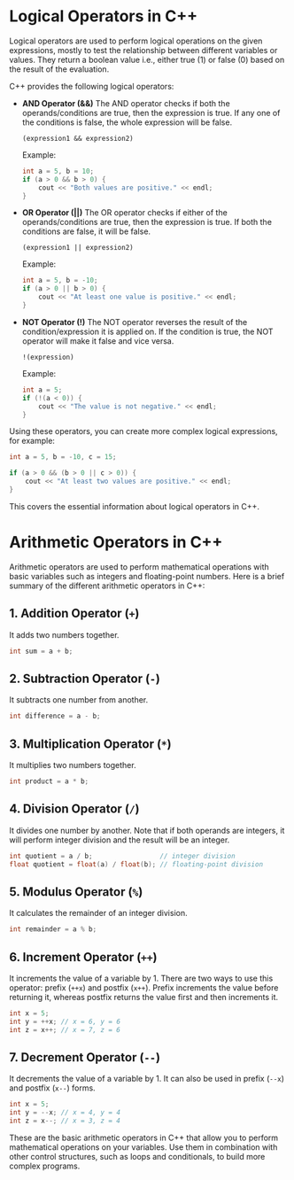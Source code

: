 # Logical Operators in C++

Logical operators are used to perform logical operations on the given expressions, mostly to test the relationship between different variables or values. They return a boolean value i.e., either true (1) or false (0) based on the result of the evaluation.

C++ provides the following logical operators:

- **AND Operator (&&)**
  The AND operator checks if both the operands/conditions are true, then the expression is true. If any one of the conditions is false, the whole expression will be false.
  ```
  (expression1 && expression2)
  ```
  Example:
  ```cpp
  int a = 5, b = 10;
  if (a > 0 && b > 0) {
      cout << "Both values are positive." << endl;
  }
  ```
- **OR Operator (||)**
  The OR operator checks if either of the operands/conditions are true, then the expression is true. If both the conditions are false, it will be false.

  ```
  (expression1 || expression2)
  ```

  Example:

  ```cpp
  int a = 5, b = -10;
  if (a > 0 || b > 0) {
      cout << "At least one value is positive." << endl;
  }
  ```

- **NOT Operator (!)**
  The NOT operator reverses the result of the condition/expression it is applied on. If the condition is true, the NOT operator will make it false and vice versa.
  ```
  !(expression)
  ```
  Example:
  ```cpp
  int a = 5;
  if (!(a < 0)) {
      cout << "The value is not negative." << endl;
  }
  ```

Using these operators, you can create more complex logical expressions, for example:

```cpp
int a = 5, b = -10, c = 15;

if (a > 0 && (b > 0 || c > 0)) {
    cout << "At least two values are positive." << endl;
}
```

This covers the essential information about logical operators in C++.

# Arithmetic Operators in C++

Arithmetic operators are used to perform mathematical operations with basic variables such as integers and floating-point numbers. Here is a brief summary of the different arithmetic operators in C++:

## 1. Addition Operator (`+`)

It adds two numbers together.

```cpp
int sum = a + b;
```

## 2. Subtraction Operator (`-`)

It subtracts one number from another.

```cpp
int difference = a - b;
```

## 3. Multiplication Operator (`*`)

It multiplies two numbers together.

```cpp
int product = a * b;
```

## 4. Division Operator (`/`)

It divides one number by another. Note that if both operands are integers, it will perform integer division and the result will be an integer.

```cpp
int quotient = a / b;                 // integer division
float quotient = float(a) / float(b); // floating-point division
```

## 5. Modulus Operator (`%`)

It calculates the remainder of an integer division.

```cpp
int remainder = a % b;
```

## 6. Increment Operator (`++`)

It increments the value of a variable by 1. There are two ways to use this operator: prefix (`++x`) and postfix (`x++`). Prefix increments the value before returning it, whereas postfix returns the value first and then increments it.

```cpp
int x = 5;
int y = ++x; // x = 6, y = 6
int z = x++; // x = 7, z = 6
```

## 7. Decrement Operator (`--`)

It decrements the value of a variable by 1. It can also be used in prefix (`--x`) and postfix (`x--`) forms.

```cpp
int x = 5;
int y = --x; // x = 4, y = 4
int z = x--; // x = 3, z = 4
```

These are the basic arithmetic operators in C++ that allow you to perform mathematical operations on your variables. Use them in combination with other control structures, such as loops and conditionals, to build more complex programs.
